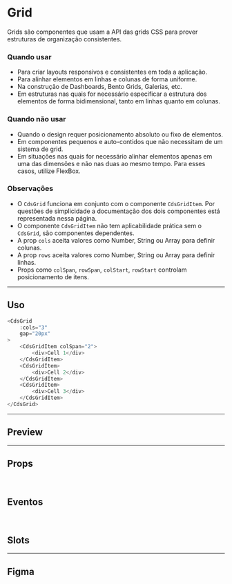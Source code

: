 # Grid

Grids são componentes que usam a API das grids CSS para prover estruturas de organização consistentes.

### Quando usar

- Para criar layouts responsivos e consistentes em toda a aplicação.
- Para alinhar elementos em linhas e colunas de forma uniforme.
- Na construção de Dashboards, Bento Grids, Galerias, etc.
- Em estruturas nas quais for necessário especificar a estrutura dos elementos de forma bidimensional, tanto em linhas quanto em colunas.

### Quando não usar

- Quando o design requer posicionamento absoluto ou fixo de elementos.
- Em componentes pequenos e auto-contidos que não necessitam de um sistema de grid.
- Em situações nas quais for necessário alinhar elementos apenas em uma das dimensões e não nas duas ao mesmo tempo. Para esses casos, utilize FlexBox.

### Observações

- O `CdsGrid` funciona em conjunto com o componente `CdsGridItem`. Por questões de simplicidade a documentação dos dois componentes está representada nessa página.
- O componente `CdsGridItem` não tem aplicabilidade prática sem o `CdsGrid`, são componentes dependentes.
- A prop `cols` aceita valores como Number, String ou Array para definir colunas.
- A prop `rows` aceita valores como Number, String ou Array para definir linhas.
- Props como `colSpan`, `rowSpan`, `colStart`, `rowStart` controlam posicionamento de itens.

---

## Uso

```js
<CdsGrid
	:cols="3"
	gap="20px"
>
	<CdsGridItem colSpan="2">
		<div>Cell 1</div>
	</CdsGridItem>
	<CdsGridItem>
		<div>Cell 2</div>
	</CdsGridItem>
	<CdsGridItem>
		<div>Cell 3</div>
	</CdsGridItem>
</CdsGrid>
```

---

## Preview

<PreviewContainer
	:component="CdsGrid"
	:events="cdsGridEvents"
/>

---

## Props

<APITable
	name="Grid"
	section="props"
/>
<br />

## Eventos

<APITable
	name="Grid"
	section="events"
/>
<br />

## Slots

<APITable
	name="Grid"
	section="slots"
/>

---

## Figma

<FigmaFrame
	src="https://embed.figma.com/design/J5fTswomlHu7RXk1gwbUq6/Cuida?node-id=2040-370&embed-host=share"
/>

<script setup>
import { ref } from 'vue';
import CdsGrid from '@/components/Grid.vue';

const cdsGridEvents = [];
</script>
